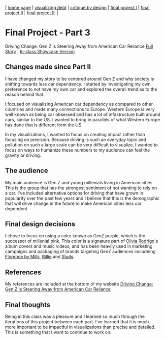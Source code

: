 | [home page](https://mizukikadowaki.github.io/visualizations_portfolio/?fbclid=IwAR2TCAjfA5K_lI6zfcodBWjzxUMg4WPMycv8Uaxcz_eEsSVOJcKanPnni8c) | [visualizing debt](visualizing-government-debt.md) | [critique by design](critique-by-design.md) | [final project I](final-project-part-one.md) | [final project II](final-project-part-two.md) | [final project III](final-project-part-three.md) |

# Final Project - Part 3
Driving Change: Gen Z is Steering Away from American Car Reliance [Full Story](https://carnegiemellon.shorthandstories.com/changing_car_dependency/index.html) |  [In-class Showcase Version]([https://preview.shorthand.com/f1JsROPJZygw70wd](https://carnegiemellon.shorthandstories.com/changing_car_dependency/gen-z-is-steering-away-from-car-reliance/index.html)) 

## Changes made since Part II
I have changed my story to be centered around Gen Z and why society is shifting towards less car dependency. I started by investigating my own preference to not have my own car and explored the overall trend as to the reason behind that. 

I focused on visualizing American car dependency as compared to other countries and made many connections to Europe. Western Europe is very well known as being car obsessed and has a lot of infastructure built around cars, similar to the US. I wanted to bring in parallels of what Western Europe has done that is different form the US. 

In my visualizations, I wanted to focus on creating impact rather than focusing on precision. Because driving is such an everyday topic and pollution on such a large scale can be very difficult to visualize, I wanted to focus on ways to humanize these numbers to my audience can feel the gravity or driving. 

## The audience
My main audience is Gen Z and young millenials living in American cities. This is the group that has the strongest sentiment of not wanting to rely on a car. I've included alternative options for driving that have grown in popularity over the past few years and I believe that this is the demographic that will drive change in the future to make American cities less car dependent.

## Final design decisions
I chose to focus on using a color known as GenZ purple, which is the successor of millenial pink. This color is a signature part of [Olivia Rodrigo](https://store.oliviarodrigo.com/)'s album covers and music videos, and has been heavily used in marketing campaigns and packaging of brands targeting GenZ audiences includeing [Florence by Mills](https://florencebymills.com/), [Billie](https://mybillie.com/pages/razor?utm_source=google&utm_medium=cpc&utm_campaignid=20494107061&utm_adgroupid=161305278868&gclid=CjwKCAiAmsurBhBvEiwA6e-WPNVFlD3luBwKNgiZrfcseo0aIuPsopFY0Hi45Xpd6NO2_AQnsXtiThoCoaUQAvD_BwE) and [Studs](https://studs.com/).

## References
My references are included at the bottom of my website [Driving Change: Gen Z is Steering Away from American Car Reliance](https://carnegiemellon.shorthandstories.com/changing_car_dependency/index.html) 

## Final thoughts
Being in this class was a pleasure and I learned so much through the iterations of this project between each part. I've learned that it is much more important to be impactful in visualizations than precise and detailed. This is something that I want to continue to work on. 
